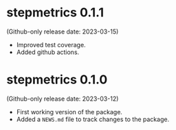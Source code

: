 # stepmetrics 0.1.1

(Github-only release date: 2023-03-15)
-   Improved test coverage.
-   Added github actions.

# stepmetrics 0.1.0 

(Github-only release date: 2023-03-12)
-   First working version of the package.
-   Added a `NEWS.md` file to track changes to the package.
